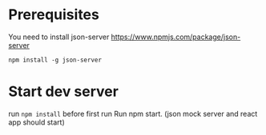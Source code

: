 # Prerequisites

You need to install json-server https://www.npmjs.com/package/json-server

`npm install -g json-server`

# Start dev server
run `npm install` before first run 
Run npm start.
(json mock server and react app should start)
